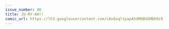 ```yaml
---
issue_number: 46
title: JU-RY-AH!!
comic_url: https://lh3.googleusercontent.com/c8xEoqltpapA5dM8BUGMB69i9_Bun2OgBUCjMyc3pc3jl9Fd24YYsvKDlKHZrYuMDgI76tiN-l83lQtL9IQWYMRogL8ek2jR070S9I1t7D4MRobNBCmgMoRHIgqaHY4FBrKolMSy-A=w1200
---
```


